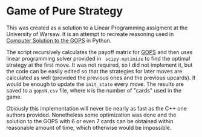 # Game of Pure Strategy 

This was created as a solution to a Linear Programming assigment at the University of Warsaw. 
It is an attempt to recreate reasoning used in [Computer Solution to the GOPS](https://www.econstor.eu/obitstream/10419/98554/1/749748680.pdf) in Python.

The script recursively calculates the payoff matrix for [GOPS](https://en.wikipedia.org/wiki/Goofspiel) and then uses linear programming solver provided in `` scipy.optimize`` to find the optimal strategy at the first move.
It was not required, so I did not implement it, but the code can be easily edited so that the strategies for later moves are calculated as well (provided the previous ones and the previous upcards).
It would be enough to update the `` init_state `` every move.
The results are saved to a ``gopsN.csv`` file, where ``N`` is the number of "cards" used in the game.

Obiously this implementation will never be nearly as fast as the C++ one authors provided. 
Nonetheless some optimization was done and the solution to the GOPS with 6 or even 7 cards can be obtained within reasonable amount of time, which otherwise would be impossible.



